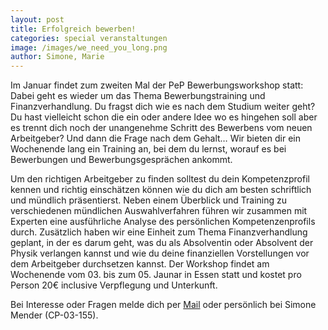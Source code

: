 ```yaml
---
layout: post
title: Erfolgreich bewerben!
categories: special veranstaltungen
image: /images/we_need_you_long.png
author: Simone, Marie
---
```


Im Januar findet zum zweiten Mal der PeP Bewerbungsworkshop statt: Dabei geht es wieder um das Thema Bewerbungstraining und Finanzverhandlung. 
Du fragst dich wie es nach dem Studium weiter geht? Du hast vielleicht schon die ein oder andere Idee wo es hingehen soll aber es trennt dich noch der unangenehme Schritt des Bewerbens vom neuen Arbeitgeber? Und dann die Frage nach dem Gehalt…
Wir bieten dir ein Wochenende lang ein Training an, bei dem du lernst, worauf es bei Bewerbungen und Bewerbungsgesprächen ankommt. 

Um den richtigen Arbeitgeber zu finden solltest du dein Kompetenzprofil kennen und richtig einschätzen können wie du dich am besten schriftlich und mündlich präsentierst.
Neben einem Überblick und Training zu verschiedenen mündlichen Auswahlverfahren führen wir zusammen mit Experten eine ausführliche Analyse des persönlichen Kompetenzenprofils durch. 
Zusätzlich haben wir eine Einheit zum Thema Finanzverhandlung geplant, in der es darum geht, was du als Absolventin oder Absolvent der Physik verlangen kannst und wie du deine finanziellen Vorstellungen vor dem Arbeitgeber durchsetzen kannst.
Der Workshop findet am Wochenende vom 03. bis zum 05. Jaunar in Essen statt und kostet pro Person 20€ inclusive Verpflegung und Unterkunft.

Bei Interesse oder Fragen melde dich per [Mail](mailto:workshop@pep-dortmund.org) oder persönlich bei Simone Mender (CP-03-155).
